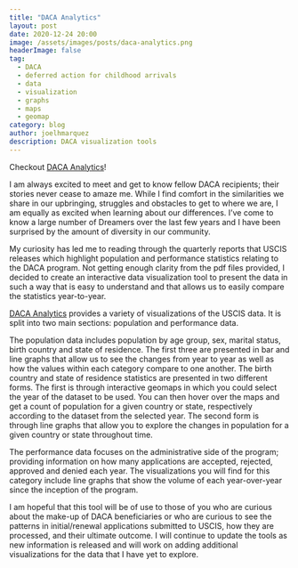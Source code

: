 ```yaml
---
title: "DACA Analytics"
layout: post
date: 2020-12-24 20:00
image: /assets/images/posts/daca-analytics.png
headerImage: false
tag:
  - DACA
  - deferred action for childhood arrivals
  - data
  - visualization
  - graphs
  - maps
  - geomap
category: blog
author: joelhmarquez
description: DACA visualization tools
---
```


<div class="alert alert-primary" role="alert">
  Checkout <a href="https://www.joelhmarquez.com/dacaanalytics" target="_blank" ref="noopener">DACA Analytics</a>!
</div>

I am always excited to meet and get to know fellow DACA recipients; their stories never cease to amaze me. While I find comfort in the similarities we share in our upbringing, struggles and obstacles to get to where we are, I am equally as excited when learning about our differences. I’ve come to know a large number of Dreamers over the last few years and I have been surprised by the amount of diversity in our community.

My curiosity has led me to reading through the quarterly reports that USCIS releases which highlight population and performance statistics relating to the DACA program. Not getting enough clarity from the pdf files provided, I decided to create an interactive data visualization tool to present the data in such a way that is easy to understand and that allows us to easily compare the statistics year-to-year.

<a href="https://www.joelhmarquez.com/dacaanalytics" target="_blank" ref="noopener">DACA Analytics</a> provides a variety of visualizations of the USCIS data. It is split into two main sections: population and performance data.

The population data includes population by age group, sex, marital status, birth country and state of residence. The first three are presented in bar and line graphs that allow us to see the changes from year to year as well as how the values within each category compare to one another. The birth country and state of residence statistics are presented in two different forms. The first is through interactive geomaps in which you could select the year of the dataset to be used. You can then hover over the maps and get a count of population for a given country or state, respectively according to the dataset from the selected year. The second form is through line graphs that allow you to explore the changes in population for a given country or state throughout time.

The performance data focuses on the administrative side of the program; providing information on how many applications are accepted, rejected, approved and denied each year. The visualizations you will find for this category include line graphs that show the volume of each year-over-year since the inception of the program.

I am hopeful that this tool will be of use to those of you who are curious about the make-up of DACA beneficiaries or who are curious to see the patterns in initial/renewal applications submitted to USCIS, how they are processed, and their ultimate outcome. I will continue to update the tools as new information is released and will work on adding additional visualizations for the data that I have yet to explore.
